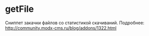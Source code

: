 getFile
=========
Сниппет закачки файлов со статистикой скачиваний. Подробнее: http://community.modx-cms.ru/blog/addons/1322.html